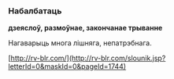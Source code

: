 ### Набалбатаць
**дзеяслоў, размоўнае, закончанае трыванне**

Нагаварыць многа лішняга, непатрэбнага.

<a rel="author">[http://rv-blr.com/](http://rv-blr.com/slounik.jsp?letterId=0&maskId=0&pageId=1744)</a>
